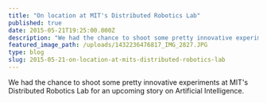 ```yaml
---
title: "On location at MIT's Distributed Robotics Lab"
published: true
date: 2015-05-21T19:25:00.000Z
description: "We had the chance to shoot some pretty innovative experiments at MIT's Distributed Robotics Lab for an upcoming story on Artificial Intelligence. "
featured_image_path: /uploads/1432236476817_IMG_2827.JPG
type: blog
slug: 2015-05-21-on-location-at-mits-distributed-robotics-lab
---
```


We had the chance to shoot some pretty innovative experiments at MIT's Distributed Robotics Lab for an upcoming story on Artificial Intelligence.

